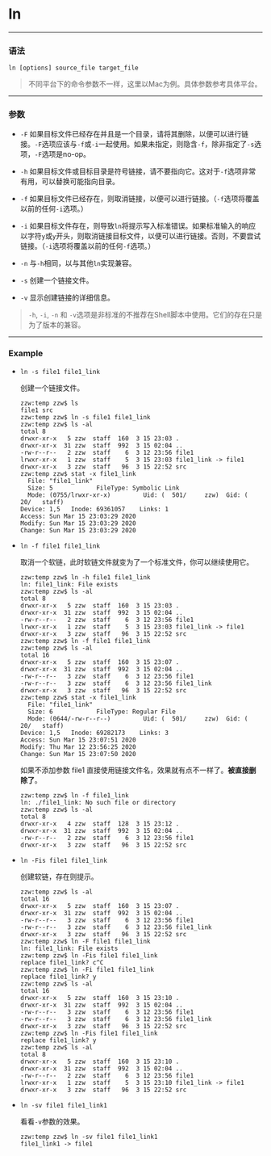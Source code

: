 ln
====

***

### 语法

```
ln [options] source_file target_file
```

> 不同平台下的命令参数不一样，这里以Mac为例。具体参数参考具体平台。

***

### 参数

* `-F`    如果目标文件已经存在并且是一个目录，请将其删除，以便可以进行链接。`-F`选项应该与`-f`或`-i`一起使用。如果未指定，则隐含`-f`，除非指定了`-s`选项，`-F`选项是no-op。

* `-h`    如果目标文件或目标目录是符号链接，请不要指向它。这对于`-f`选项非常有用，可以替换可能指向目录。

* `-f`    如果目标文件已经存在，则取消链接，以便可以进行链接。（`-f`选项将覆盖以前的任何`-i`选项。）

* `-i`    如果目标文件存在，则导致`ln`将提示写入标准错误。如果标准输入的响应以字符`y`或`y`开头，则取消链接目标文件，以便可以进行链接。否则，不要尝试链接。（`-i`选项将覆盖以前的任何`-f`选项。）

* `-n`    与`-h`相同，以与其他`ln`实现兼容。

* `-s`    创建一个链接文件。

* `-v`    显示创建链接的详细信息。

> `-h`, `-i`, `-n` 和 `-v`选项是非标准的不推荐在Shell脚本中使用。它们的存在只是为了版本的兼容。

***

### Example

* `ln -s file1 file1_link`

    创建一个链接文件。

    ```
    zzw:temp zzw$ ls
    file1 src
    zzw:temp zzw$ ln -s file1 file1_link
    zzw:temp zzw$ ls -al
    total 8
    drwxr-xr-x   5 zzw  staff  160  3 15 23:03 .
    drwxr-xr-x  31 zzw  staff  992  3 15 02:04 ..
    -rw-r--r--   2 zzw  staff    6  3 12 23:56 file1
    lrwxr-xr-x   1 zzw  staff    5  3 15 23:03 file1_link -> file1
    drwxr-xr-x   3 zzw  staff   96  3 15 22:52 src
    zzw:temp zzw$ stat -x file1_link
      File: "file1_link"
      Size: 5            FileType: Symbolic Link
      Mode: (0755/lrwxr-xr-x)         Uid: (  501/     zzw)  Gid: (   20/   staff)
    Device: 1,5   Inode: 69361057    Links: 1
    Access: Sun Mar 15 23:03:29 2020
    Modify: Sun Mar 15 23:03:29 2020
    Change: Sun Mar 15 23:03:29 2020
    ```

* `ln -f file1 file1_link`

    取消一个软链，此时软链文件就变为了一个标准文件，你可以继续使用它。

    ```
    zzw:temp zzw$ ln -h file1 file1_link
    ln: file1_link: File exists
    zzw:temp zzw$ ls -al
    total 8
    drwxr-xr-x   5 zzw  staff  160  3 15 23:03 .
    drwxr-xr-x  31 zzw  staff  992  3 15 02:04 ..
    -rw-r--r--   2 zzw  staff    6  3 12 23:56 file1
    lrwxr-xr-x   1 zzw  staff    5  3 15 23:03 file1_link -> file1
    drwxr-xr-x   3 zzw  staff   96  3 15 22:52 src
    zzw:temp zzw$ ln -f file1 file1_link
    zzw:temp zzw$ ls -al
    total 16
    drwxr-xr-x   5 zzw  staff  160  3 15 23:07 .
    drwxr-xr-x  31 zzw  staff  992  3 15 02:04 ..
    -rw-r--r--   3 zzw  staff    6  3 12 23:56 file1
    -rw-r--r--   3 zzw  staff    6  3 12 23:56 file1_link
    drwxr-xr-x   3 zzw  staff   96  3 15 22:52 src
    zzw:temp zzw$ stat -x file1_link
      File: "file1_link"
      Size: 6            FileType: Regular File
      Mode: (0644/-rw-r--r--)         Uid: (  501/     zzw)  Gid: (   20/   staff)
    Device: 1,5   Inode: 69282173    Links: 3
    Access: Sun Mar 15 23:07:51 2020
    Modify: Thu Mar 12 23:56:25 2020
    Change: Sun Mar 15 23:07:50 2020
    ```

    如果不添加参数 file1 直接使用链接文件名，效果就有点不一样了。**被直接删除了**。

    ```
    zzw:temp zzw$ ln -f file1_link
    ln: ./file1_link: No such file or directory
    zzw:temp zzw$ ls -al
    total 8
    drwxr-xr-x   4 zzw  staff  128  3 15 23:12 .
    drwxr-xr-x  31 zzw  staff  992  3 15 02:04 ..
    -rw-r--r--   2 zzw  staff    6  3 12 23:56 file1
    drwxr-xr-x   3 zzw  staff   96  3 15 22:52 src
    ```

* `ln -Fis file1 file1_link`

    创建软链，存在则提示。

    ```
    zzw:temp zzw$ ls -al
    total 16
    drwxr-xr-x   5 zzw  staff  160  3 15 23:07 .
    drwxr-xr-x  31 zzw  staff  992  3 15 02:04 ..
    -rw-r--r--   3 zzw  staff    6  3 12 23:56 file1
    -rw-r--r--   3 zzw  staff    6  3 12 23:56 file1_link
    drwxr-xr-x   3 zzw  staff   96  3 15 22:52 src
    zzw:temp zzw$ ln -F file1 file1_link
    ln: file1_link: File exists
    zzw:temp zzw$ ln -Fis file1 file1_link
    replace file1_link? c^C
    zzw:temp zzw$ ln -Fi file1 file1_link
    replace file1_link? y
    zzw:temp zzw$ ls -al
    total 16
    drwxr-xr-x   5 zzw  staff  160  3 15 23:10 .
    drwxr-xr-x  31 zzw  staff  992  3 15 02:04 ..
    -rw-r--r--   3 zzw  staff    6  3 12 23:56 file1
    -rw-r--r--   3 zzw  staff    6  3 12 23:56 file1_link
    drwxr-xr-x   3 zzw  staff   96  3 15 22:52 src
    zzw:temp zzw$ ln -Fis file1 file1_link
    replace file1_link? y
    zzw:temp zzw$ ls -al
    total 8
    drwxr-xr-x   5 zzw  staff  160  3 15 23:10 .
    drwxr-xr-x  31 zzw  staff  992  3 15 02:04 ..
    -rw-r--r--   2 zzw  staff    6  3 12 23:56 file1
    lrwxr-xr-x   1 zzw  staff    5  3 15 23:10 file1_link -> file1
    drwxr-xr-x   3 zzw  staff   96  3 15 22:52 src
    ```

* `ln -sv file1 file1_link1`

    看看`-v`参数的效果。

    ```
    zzw:temp zzw$ ln -sv file1 file1_link1
    file1_link1 -> file1    
    ```

